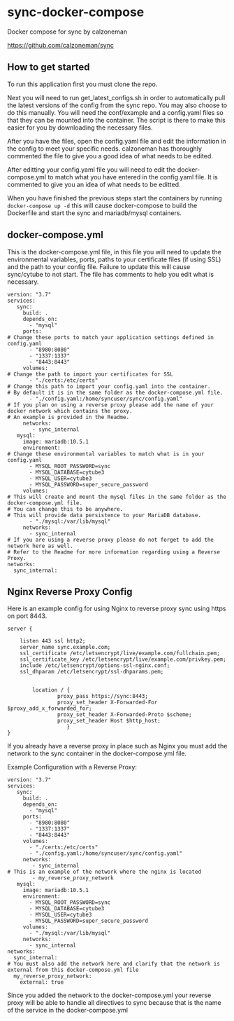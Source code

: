 # sync-docker-compose
Docker compose for sync by calzoneman

https://github.com/calzoneman/sync

## How to get started

To run this application first you must clone the repo.

Next you will need to run get_latest_configs.sh in order to automatically pull the latest versions of the config from the sync repo. You may also choose to do this manually. You will need the conf/example and a config.yaml files so that they can be mounted into the container. The script is there to make this easier for you by downloading the necessary files.

After you have the files, open the config.yaml file and edit the information in the config to meet your specific needs.
calzoneman has thoroughly commented the file to give you a good idea of what needs to be edited.

After editting your config.yaml file you will need to edit the docker-compose.yml to match what you have entered in the config.yaml file. It is commented to give you an idea of what needs to be editted.

When you have finished the previous steps start the containers by running ```docker-compose up -d``` this will cause docker-compose to build the Dockerfile and start the sync and mariadb/mysql containers.

## docker-compose.yml

This is the docker-compose.yml file, in this file you will need to update the environmental variables, ports, paths to your certificate files (if using SSL) and the path to your config file. Failure to update this will cause sync/cytube to not start.
The file has comments to help you edit what is necessary.
```
version: "3.7"
services:
   sync:
     build: .
     depends_on:
       - "mysql"
     ports:
# Change these ports to match your application settings defined in config.yaml
       - "8980:8080"
       - "1337:1337"
       - "8443:8443"
     volumes:
# Change the path to import your certificates for SSL
       - "./certs:/etc/certs"
# Change this path to import your config.yaml into the container. 
# By default it is in the same folder as the docker-compose.yml file.
       - "./config.yaml:/home/syncuser/sync/config.yaml"
# If you plan on using a reverse proxy please add the name of your docker network which contains the proxy.
# An example is provided in the Readme.
     networks:
        - sync_internal
   mysql:
     image: mariadb:10.5.1
     environment:
# Change these environmental variables to match what is in your config.yaml
       - MYSQL_ROOT_PASSWORD=sync 
       - MYSQL_DATABASE=cytube3 
       - MYSQL_USER=cytube3
       - MYSQL_PASSWORD=super_secure_password
     volumes:
# This will create and mount the mysql files in the same folder as the docker-compose.yml file.
# You can change this to be anywhere.
# This will provide data persistence to your MariaDB database.
       - "./mysql:/var/lib/mysql"      
     networks:
       - sync_internal
# If you are using a reverse proxy please do not forget to add the network here as well.
# Refer to the Readme for more information regarding using a Reverse Proxy.
networks:
  sync_internal:
```
## Nginx Reverse Proxy Config

Here is an example config for using Nginx to reverse proxy sync using https on port 8443.

```
server {

    listen 443 ssl http2;
    server_name sync.example.com;
    ssl_certificate /etc/letsencrypt/live/example.com/fullchain.pem;
    ssl_certificate_key /etc/letsencrypt/live/example.com/privkey.pem;
    include /etc/letsencrypt/options-ssl-nginx.conf;
    ssl_dhparam /etc/letsencrypt/ssl-dhparams.pem;


        location / {
                proxy_pass https://sync:8443;
                proxy_set_header X-Forwarded-For $proxy_add_x_forwarded_for;
                proxy_set_header X-Forwarded-Proto $scheme;
                proxy_set_header Host $http_host;
                   }
}
```

If you already have a reverse proxy in place such as Nginx you must add the network to the sync container in the docker-compose.yml file.

Example Configuration with a Reverse Proxy:

```
version: "3.7"
services:
   sync:
     build: .
     depends_on:
       - "mysql"
     ports:
       - "8980:8080"
       - "1337:1337"
       - "8443:8443"
     volumes:
       - "./certs:/etc/certs"
       - "./config.yaml:/home/syncuser/sync/config.yaml"
     networks:
        - sync_internal
# This is an example of the network where the nginx is located
        - my_reverse_proxy_network
   mysql:
     image: mariadb:10.5.1
     environment:
       - MYSQL_ROOT_PASSWORD=sync 
       - MYSQL_DATABASE=cytube3 
       - MYSQL_USER=cytube3
       - MYSQL_PASSWORD=super_secure_password
     volumes:
       - "./mysql:/var/lib/mysql"      
     networks:
       - sync_internal
networks:
  sync_internal:
# You must also add the network here and clarify that the network is external from this docker-compose.yml file
  my_reverse_proxy_network:
    external: true
```

Since you added the network to the docker-compose.yml your reverse proxy will be able to handle all directives to sync because that is the name of the service in the docker-compose.yml
